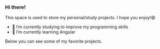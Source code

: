 ### Hi there! 

This space is used to store my personal/study projects. I hope you enjoy!😄

- 🔭 I’m currently studying to improve my programming skills
- 🌱 I’m currently learning Angular

Below you can see some of my favorite projects.

<!--
**Rafaelcerq28/rafaelcerq28** is a ✨ _special_ ✨ repository because its `README.md` (this file) appears on your GitHub profile.

Here are some ideas to get you started:

- 🔭 I’m currently working on ...
- 🌱 I’m currently learning Microservices, Docker and Kubernets
- 👯 I’m looking to collaborate on ...
- 🤔 I’m looking for help with ...
- 💬 Ask me about ... 
- 📫 How to reach me: ...
-  Things that I like: ...
- ⚡ Fun fact: ...

tutorial -> https://github.com/anuraghazra/github-readme-stats/blob/master/readme.md#deploy-on-your-own-vercel-instance

[![Anurag's GitHub stats](https://github-readme-stats.vercel.app/api?username=rafaelcerq28)](https://github.com/anuraghazra/github-readme-stats)

[![Top Langs](https://github-readme-stats.vercel.app/api/top-langs/?username=rafaelcerq28)](https://github.com/anuraghazra/github-readme-stats)

-->
